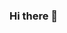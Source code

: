 ### Hi there 👋

<!--
**giovannamoeller/giovannamoeller** is a ✨ _special_ ✨ repository because its `README.md` (this file) appears on your GitHub profile.

Sou técnica em informática pelo CTI - Colégio Técnico Industrial "Prof. Isaac Portal Roldán" e atualmente cursando Sistemas de Informação na UNESP.
Tentando ser desenvolvedora fullstack mas também apaixonada por UI/UX Design.
